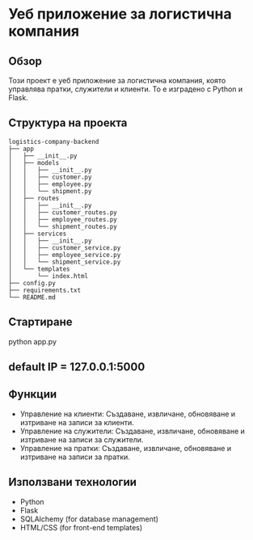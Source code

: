 # Уеб приложение за логистична компания
## Обзор
Този проект е уеб приложение за логистична компания, която управлява пратки, служители и клиенти. То е изградено с Python и Flask.

## Структура на проекта
```
logistics-company-backend
├── app
│   ├── __init__.py
│   ├── models
│   │   ├── __init__.py
│   │   ├── customer.py
│   │   ├── employee.py
│   │   └── shipment.py
│   ├── routes
│   │   ├── __init__.py
│   │   ├── customer_routes.py
│   │   ├── employee_routes.py
│   │   └── shipment_routes.py
│   ├── services
│   │   ├── __init__.py
│   │   ├── customer_service.py
│   │   ├── employee_service.py
│   │   └── shipment_service.py
│   └── templates
│       └── index.html
├── config.py
├── requirements.txt
└── README.md
```


## Стартиране
python app.py

## default IP = 127.0.0.1:5000
## Функции
- Управление на клиенти: Създаване, извличане, обновяване и изтриване на записи за клиенти.
- Управление на служители: Създаване, извличане, обновяване и изтриване на записи за служители.
- Управление на пратки: Създаване, извличане, обновяване и изтриване на записи за пратки.

## Използвани технологии
- Python
- Flask
- SQLAlchemy (for database management)
- HTML/CSS (for front-end templates)
